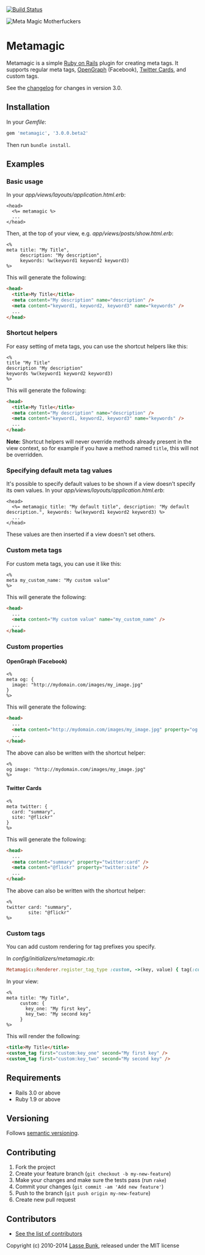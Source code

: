 [![Build Status](https://secure.travis-ci.org/lassebunk/metamagic.png)](http://travis-ci.org/lassebunk/metamagic)

![Meta Magic Motherfuckers](http://i.imgur.com/4KtY4qX.png)

Metamagic
=========

Metamagic is a simple [Ruby on Rails](http://rubyonrails.org) plugin for creating meta tags.
It supports regular meta tags, [OpenGraph](http://ogp.me/) (Facebook), [Twitter Cards](https://dev.twitter.com/docs/cards/types/summary-card), and custom tags.

See the [changelog](https://github.com/lassebunk/metamagic/blob/master/CHANGELOG.md) for changes in version 3.0.

Installation
------------

In your *Gemfile*:

```ruby
gem 'metamagic', '3.0.0.beta2'
```
  
Then run `bundle install`.

Examples
--------

### Basic usage

In your *app/views/layouts/application.html.erb*:

```erb
<head>
  <%= metamagic %>
  ...
</head>
```

Then, at the top of your view, e.g. *app/views/posts/show.html.erb*:

```erb
<%
meta title: "My Title",
     description: "My description",
     keywords: %w(keyword1 keyword2 keyword3)
%>
```

This will generate the following:

```html
<head>
  <title>My Title</title>
  <meta content="My description" name="description" />
  <meta content="keyword1, keyword2, keyword3" name="keywords" />
  ...
</head>
```

### Shortcut helpers

For easy setting of meta tags, you can use the shortcut helpers like this:

```erb
<%
title "My Title"
description "My description"
keywords %w(keyword1 keyword2 keyword3)
%>
```

This will generate the following:

```html
<head>
  <title>My Title</title>
  <meta content="My description" name="description" />
  <meta content="keyword1, keyword2, keyword3" name="keywords" />
  ...
</head>
```

**Note:** Shortcut helpers will never override methods already present in the view context, so for example if you have a method named `title`, this will not be overridden.

### Specifying default meta tag values

It's possible to specify default values to be shown if a view doesn't specify its own values. In your *app/views/layouts/application.html.erb*:

```erb
<head>
  <%= metamagic title: "My default title", description: "My default description.", keywords: %w(keyword1 keyword2 keyword3) %>
  ...
</head>
```

These values are then inserted if a view doesn't set others.

### Custom meta tags

For custom meta tags, you can use it like this:

```erb
<%
meta my_custom_name: "My custom value"
%>
```
  
This will generate the following:

```html
<head>
  ...
  <meta content="My custom value" name="my_custom_name" />
  ...
</head>
```

### Custom properties

#### OpenGraph (Facebook)

```erb
<%
meta og: {
  image: "http://mydomain.com/images/my_image.jpg"
}
%>
```

This will generate the following:

```html
<head>
  ...
  <meta content="http://mydomain.com/images/my_image.jpg" property="og:image" />
  ...
</head>
```

The above can also be written with the shortcut helper:

```erb
<%
og image: "http://mydomain.com/images/my_image.jpg"
%>
```

#### Twitter Cards

```erb
<%
meta twitter: {
  card: "summary",
  site: "@flickr"
}
%>
```

This will generate the following:

```html
<head>
  ...
  <meta content="summary" property="twitter:card" />
  <meta content="@flickr" property="twitter:site" />
  ...
</head>
```

The above can also be written with the shortcut helper:

```erb
<%
twitter card: "summary",
        site: "@flickr"
%>
```

### Custom tags

You can add custom rendering for tag prefixes you specify.

In *config/initializers/metamagic.rb*:

```ruby
Metamagic::Renderer.register_tag_type :custom, ->(key, value) { tag(:custom_tag, first: key, second: value) }
```

In your view:

```erb
<%
meta title: "My Title",
     custom: {
       key_one: "My first key",
       key_two: "My second key"
     }
%>
```

This will render the following:

```html
<title>My Title</title>
<custom_tag first="custom:key_one" second="My first key" />
<custom_tag first="custom:key_two" second="My second key" />
```

Requirements
------------

* Rails 3.0 or above
* Ruby 1.9 or above

Versioning
----------

Follows [semantic versioning](http://semver.org/).

Contributing
------------

1. Fork the project
2. Create your feature branch (`git checkout -b my-new-feature`)
3. Make your changes and make sure the tests pass (run `rake`)
4. Commit your changes (`git commit -am 'Add new feature'`)
5. Push to the branch (`git push origin my-new-feature`)
6. Create new pull request

Contributors
------------

* [See the list of contributors](https://github.com/lassebunk/metamagic/graphs/contributors)

Copyright (c) 2010-2014 [Lasse Bunk](http://lassebunk.dk), released under the MIT license